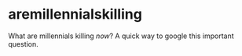 # aremillennialskilling
What are millennials killing *now*? A quick way to google this important question.
